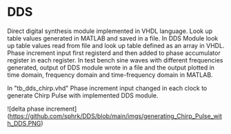 # DDS
Direct digital synthesis module implemented in VHDL language.
Look up table values generated in MATLAB and saved in a file.
In DDS Module look up table values read from file and look up table defined as an array in VHDL.
Phase increment input first registerd and then added to phase accumulator register in each register.
In test bench sine waves with different frequencies generated, output of DDS module wrote in a file and the output plotted in time domain, frequency domain and time-frequency domain in MATLAB.

In "tb_dds_chirp.vhd" Phase increment input changed in each clock to generate Chirp Pulse with implemented DDS module.

![delta phase increment] (https://github.com/sphrk/DDS/blob/main/imgs/generating_Chirp_Pulse_with_DDS.PNG)
